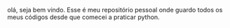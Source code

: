 olá, seja bem vindo. Esse é meu repositório pessoal onde guardo todos os meus códigos desde que comecei a praticar python. 